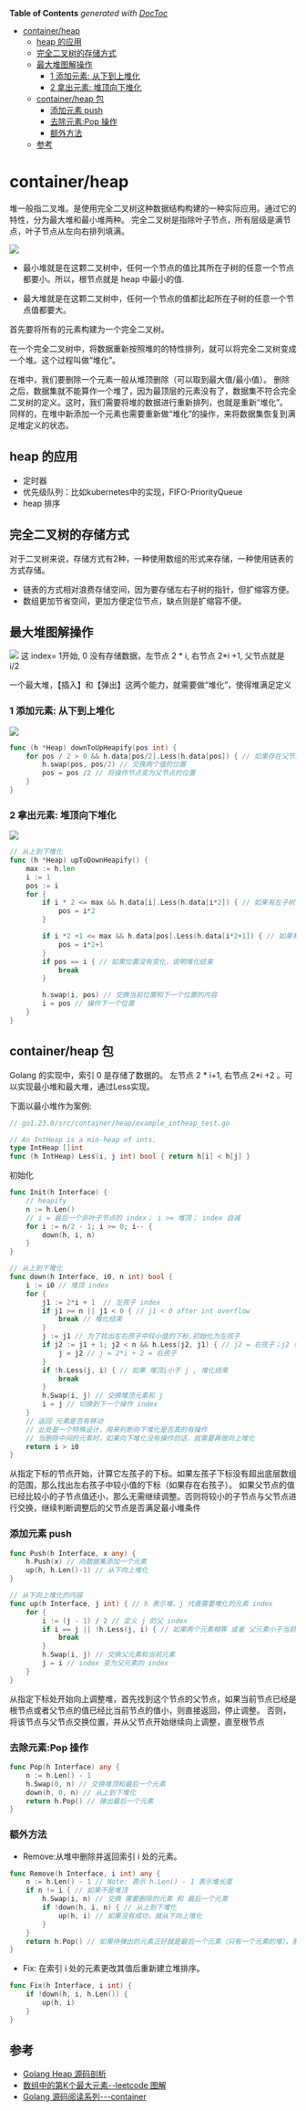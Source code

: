 <!-- START doctoc generated TOC please keep comment here to allow auto update -->
<!-- DON'T EDIT THIS SECTION, INSTEAD RE-RUN doctoc TO UPDATE -->
**Table of Contents**  *generated with [DocToc](https://github.com/thlorenz/doctoc)*

- [container/heap](#containerheap)
  - [heap 的应用](#heap-%E7%9A%84%E5%BA%94%E7%94%A8)
  - [完全二叉树的存储方式](#%E5%AE%8C%E5%85%A8%E4%BA%8C%E5%8F%89%E6%A0%91%E7%9A%84%E5%AD%98%E5%82%A8%E6%96%B9%E5%BC%8F)
  - [最大堆图解操作](#%E6%9C%80%E5%A4%A7%E5%A0%86%E5%9B%BE%E8%A7%A3%E6%93%8D%E4%BD%9C)
    - [1 添加元素: 从下到上堆化](#1-%E6%B7%BB%E5%8A%A0%E5%85%83%E7%B4%A0-%E4%BB%8E%E4%B8%8B%E5%88%B0%E4%B8%8A%E5%A0%86%E5%8C%96)
    - [2 拿出元素: 堆顶向下堆化](#2-%E6%8B%BF%E5%87%BA%E5%85%83%E7%B4%A0-%E5%A0%86%E9%A1%B6%E5%90%91%E4%B8%8B%E5%A0%86%E5%8C%96)
  - [container/heap 包](#containerheap-%E5%8C%85)
    - [添加元素 push](#%E6%B7%BB%E5%8A%A0%E5%85%83%E7%B4%A0-push)
    - [去除元素:Pop 操作](#%E5%8E%BB%E9%99%A4%E5%85%83%E7%B4%A0pop-%E6%93%8D%E4%BD%9C)
    - [额外方法](#%E9%A2%9D%E5%A4%96%E6%96%B9%E6%B3%95)
  - [参考](#%E5%8F%82%E8%80%83)

<!-- END doctoc generated TOC please keep comment here to allow auto update -->

# container/heap

堆一般指二叉堆。是使用完全二叉树这种数据结构构建的一种实际应用。通过它的特性，分为最大堆和最小堆两种。
完全二叉树是指除叶子节点，所有层级是满节点，叶子节点从左向右排列填满。

![](.heap_images/heap_max_and_min.png)

- 最小堆就是在这颗二叉树中，任何一个节点的值比其所在子树的任意一个节点都要小。所以，根节点就是 heap 中最小的值.

- 最大堆就是在这颗二叉树中，任何一个节点的值都比起所在子树的任意一个节点值都要大。


首先要将所有的元素构建为一个完全二叉树。

在一个完全二叉树中，将数据重新按照堆的的特性排列，就可以将完全二叉树变成一个堆。这个过程叫做“堆化”。

在堆中，我们要删除一个元素一般从堆顶删除（可以取到最大值/最小值）。
删除之后，数据集就不能算作一个堆了，因为最顶层的元素没有了，数据集不符合完全二叉树的定义。这时，我们需要将堆的数据进行重新排列，也就是重新“堆化”。
同样的，在堆中新添加一个元素也需要重新做“堆化”的操作，来将数据集恢复到满足堆定义的状态。

## heap 的应用
- 定时器
- 优先级队列：比如kubernetes中的实现，FIFO-PriorityQueue
- heap 排序

## 完全二叉树的存储方式

对于二叉树来说，存储方式有2种，一种使用数组的形式来存储，一种使用链表的方式存储。

- 链表的方式相对浪费存储空间，因为要存储左右子树的指针，但扩缩容方便。
- 数组更加节省空间，更加方便定位节点，缺点则是扩缩容不便。



## 最大堆图解操作

![](.heap_images/full_x_tree.png)
这 index= 1开始, 0 没有存储数据，左节点 2 * i, 右节点 2*i +1, 父节点就是 i/2


一个最大堆，【插入】和【弹出】这两个能力，就需要做“堆化”，使得堆满足定义

### 1 添加元素: 从下到上堆化
![](.heap_images/heap_push.png)

```go
func (h *Heap) downToUpHeapify(pos int) {
    for pos / 2 > 0 && h.data[pos/2].Less(h.data[pos]) { // 如果存在父节点 & 值大于父节点
        h.swap(pos, pos/2) // 交换两个值的位置
        pos = pos /2 // 将操作节点变为父节点的位置
    }
}
```

### 2 拿出元素: 堆顶向下堆化

![](.heap_images/heap_pop.png)
```go
// 从上到下堆化
func (h *Heap) upToDownHeapify() {
    max := h.len
    i := 1
    pos := i
    for {
        if i * 2 <= max && h.data[i].Less(h.data[i*2]) { // 如果有左子树，且自己小于左子树
            pos = i*2 
        }

        if i *2 +1 <= max && h.data[pos].Less(h.data[i*2+1]) { // 如果有右子树，且自己小于右子树
            pos = i*2+1
        }
        if pos == i { // 如果位置没有变化，说明堆化结束
            break
        }

        h.swap(i, pos) // 交换当前位置和下一个位置的内容
        i = pos // 操作下一个位置
    }
}

```


## container/heap 包
Golang 的实现中，索引 0 是存储了数据的。 左节点 2 * i+1, 右节点 2*i +2 。可以实现最小堆和最大堆，通过Less实现。


下面以最小堆作为案例: 
```go
// go1.23.0/src/container/heap/example_intheap_test.go

// An IntHeap is a min-heap of ints.
type IntHeap []int
func (h IntHeap) Less(i, j int) bool { return h[i] < h[j] }
```

初始化
```go
func Init(h Interface) {
	// heapify
	n := h.Len()
	// i = 最后一个非叶子节点的 index； i >= 堆顶； index 自减
	for i := n/2 - 1; i >= 0; i-- {
		down(h, i, n)
	}
}
```

```go
// 从上到下堆化
func down(h Interface, i0, n int) bool {
	i := i0 // 堆顶 index
	for {
		j1 := 2*i + 1  // 左孩子 index
		if j1 >= n || j1 < 0 { // j1 < 0 after int overflow
			break // 堆化结束
		}
		j := j1 // 为了找出左右孩子中较小值的下标,初始化为左孩子
		if j2 := j1 + 1; j2 < n && h.Less(j2, j1) { // j2 = 右孩子；j2 小于堆长度 && 右孩子小于左孩子
			j = j2 // j = 2*i + 2 = 右孩子 
		}
		if !h.Less(j, i) { // 如果 堆顶i小于 j , 堆化结束
			break
		}
		h.Swap(i, j) // 交换堆顶元素和 j
		i = j // 切换到下一个操作 index
	}
    // 返回 元素是否有移动
    // 此处是一个特殊设计，用来判断向下堆化是否真的有操作
    // 当删除中间的元素时，如果向下堆化没有操作的话，就需要再做向上堆化
	return i > i0
}
```
从指定下标的节点开始，计算它左孩子的下标。如果左孩子下标没有超出底层数组的范围，那么找出左右孩子中较小值的下标（如果存在右孩子）。
如果父节点的值已经比较小的子节点值还小，那么无需继续调整。否则将较小的子节点与父节点进行交换，继续判断调整后的父节点是否满足最小堆条件





### 添加元素 push

```go
func Push(h Interface, x any) {
	h.Push(x) // 向数据集添加一个元素
	up(h, h.Len()-1) // 从下向上堆化
}

```

```go
// 从下向上堆化的内容
func up(h Interface, j int) { // h 表示堆，j 代表需要堆化的元素 index
	for {
		i := (j - 1) / 2 // 定义 j 的父 index
		if i == j || !h.Less(j, i) { // 如果两个元素相等 或者 父元素小于当前元素
			break
		}
		h.Swap(i, j) // 交换父元素和当前元素
		j = i // index 变为父元素的 index
	}
}
```
从指定下标处开始向上调整堆，首先找到这个节点的父节点，如果当前节点已经是根节点或者父节点的值已经比当前节点的值小，则直接返回，停止调整。
否则，将该节点与父节点交换位置，并从父节点开始继续向上调整，直至根节点


###  去除元素:Pop 操作

```go
func Pop(h Interface) any {
	n := h.Len() - 1
	h.Swap(0, n) // 交换堆顶和最后一个元素
	down(h, 0, n) // 从上到下堆化
	return h.Pop() // 弹出最后一个元素
}
```


### 额外方法

- Remove:从堆中删除并返回索引 i 处的元素。
```go
func Remove(h Interface, i int) any {
	n := h.Len() - 1 // Note: 表示 h.Len() - 1 表示堆长度
	if n != i { // 如果不是堆顶
		h.Swap(i, n) // 交换 需要删除的元素 和 最后一个元素
		if !down(h, i, n) { // 从上到下堆化
			up(h, i) // 如果没有成功，就从下向上堆化
		}
	}
	return h.Pop() // 如果待弹出的元素正好就是最后一个元素（只有一个元素的堆），那么直接弹出即可
}
```
- Fix: 在索引 i 处的元素更改其值后重新建立堆排序。
```go
func Fix(h Interface, i int) {
	if !down(h, i, h.Len()) {
		up(h, i)
	}
}
```

## 参考

- [Golang Heap 源码剖析](https://www.cnblogs.com/reposkeeper-wx/p/golang-heap-yuan-ma-pou-xi.html)
- [数组中的第K个最大元素--leetcode 图解](https://leetcode.cn/problems/kth-largest-element-in-an-array/solutions/307351/shu-zu-zhong-de-di-kge-zui-da-yuan-su-by-leetcod-2/?envType=study-plan-v2&envId=top-100-liked)
- [Golang 源码阅读系列---container](https://juejin.cn/post/7414371017252913179)

